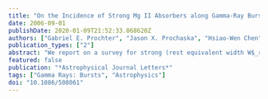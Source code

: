 ```yaml
---
title: "On the Incidence of Strong Mg II Absorbers along Gamma-Ray Burst Sight Lines"
date: 2006-09-01
publishDate: 2020-01-09T21:52:33.068620Z
authors: ["Gabriel E. Prochter", "Jason X. Prochaska", "Hsiao-Wen Chen", "Joshua S. Bloom", "Miroslava Dessauges-Zavadsky", "Ryan J. Foley", "Sebastian Lopez", "Max Pettini", "Andrea K. Dupree", "P. Guhathakurta"]
publication_types: ["2"]
abstract: "We report on a survey for strong (rest equivalent width W$_r$&gt;=1 ̊A), intervening Mg II systems along the sight lines to long-duration gamma-ray bursts (GRBs). The GRB spectra that comprise the survey have a heterogeneous mix of resolution and wavelength coverage, but we implement a strict, uniform set of search criteria to derive a well-defined statistical sample. We identify 14 strong Mg II absorbers along 14 GRB sight lines (nearly every sight line exhibits at least one absorber) with spectra covering a total path length Δz=15.5 at a mean redshift z̄=1.1. In contrast, the predicted incidence of such absorber systems along the same path length to quasar sight lines is only 3.8. The roughly 4 times higher incidence along GRB sight lines is inconsistent with a statistical fluctuation at greater than 99.9% c.l. Several effects could explain the result: (1) dust within the Mg II absorbers obscures faint quasars giving a lower observed incidence along quasar sight lines, (2) the gas is intrinsic to the GRB event, and (3) the GRBs are gravitationally lensed by these absorbers. We present strong arguments against the first two effects and also consider lensing to be an unlikely explanation. The results suggest that at least one of our fundamental assumptions underpinning extragalactic absorption line research is flawed."
featured: false
publication: "*Astrophysical Journal Letters*"
tags: ["Gamma Rays: Bursts", "Astrophysics"]
doi: "10.1086/508061"
---
```


